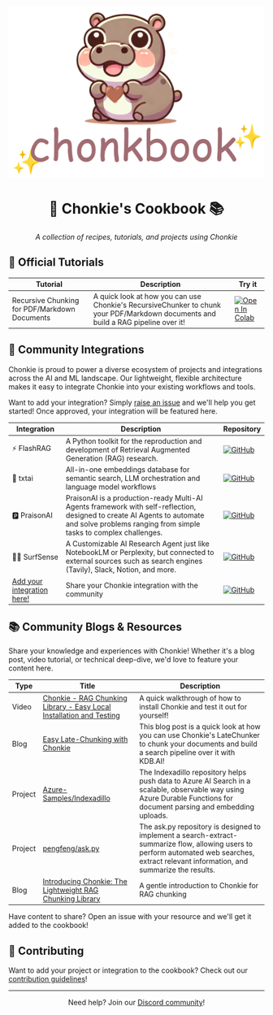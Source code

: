 <div align='center'>

![Chonkie Cookbook Logo](/assets/chonkbook_logo_transparent_bg.png)

# 🦛 Chonkie's Cookbook 📚

_A collection of recipes, tutorials, and projects using Chonkie_

</div>

## 📖 Official Tutorials

| Tutorial | Description | Try it |
|----------|-------------|-----------------|
| Recursive Chunking for PDF/Markdown Documents | A quick look at how you can use Chonkie's RecursiveChunker to chunk your PDF/Markdown documents and build a RAG pipeline over it! | [![Open In Colab](https://colab.research.google.com/assets/colab-badge.svg)](https://colab.research.google.com/github/bhavnicksm/chonkie/blob/main/cookbook/tutorials/Chonkie_RecursiveChunker_for_PDF_and_Markdown.ipynb) |

## 🔌 Community Integrations

Chonkie is proud to power a diverse ecosystem of projects and integrations across the AI and ML landscape. Our lightweight, flexible architecture makes it easy to integrate Chonkie into your existing workflows and tools.

Want to add your integration? Simply [raise an issue](https://github.com/bhavnicksm/chonkie/issues/new) and we'll help you get started! Once approved, your integration will be featured here.

| Integration | Description | Repository |
|-------------|-------------|------------|
| ⚡️ FlashRAG | A Python toolkit for the reproduction and development of Retrieval Augmented Generation (RAG) research. | [![GitHub](https://img.shields.io/badge/GitHub-181717?style=plastic&logo=github&logoColor=white&labelColor=464646)](https://github.com/RUC-NLPIR/FlashRAG) |
| 📄 txtai | All-in-one embeddings database for semantic search, LLM orchestration and language model workflows | [![GitHub](https://img.shields.io/badge/GitHub-181717?style=plastic&logo=github&logoColor=white&labelColor=464646)](https://github.com/neuml/txtai) |
| 🅿️ PraisonAI | PraisonAI is a production-ready Multi-AI Agents framework with self-reflection, designed to create AI Agents to automate and solve problems ranging from simple tasks to complex challenges. | [![GitHub](https://img.shields.io/badge/GitHub-181717?style=plastic&logo=github&logoColor=white&labelColor=464646)](https://github.com/MervinPraison/PraisonAI) |
| 🏄‍♂️ SurfSense | A Customizable AI Research Agent just like NotebookLM or Perplexity, but connected to external sources such as search engines (Tavily), Slack, Notion, and more. | [![GitHub](https://img.shields.io/badge/GitHub-181717?style=plastic&logo=github&logoColor=white&labelColor=464646)](https://github.com/MODSetter/SurfSense) |
| [Add your integration here!](CONTRIBUTING.md) | Share your Chonkie integration with the community | [![GitHub](https://img.shields.io/badge/GitHub-181717?style=plastic&logo=github&logoColor=white&labelColor=464646)](CONTRIBUTING.md) |

## 📚 Community Blogs & Resources

Share your knowledge and experiences with Chonkie! Whether it's a blog post, video tutorial, or technical deep-dive, we'd love to feature your content here.

| Type | Title | Description |
|------|--------|-------------|
| Video | [Chonkie - RAG Chunking Library - Easy Local Installation and Testing](https://www.youtube.com/watch?v=f4f1TkeL5Hk) | A quick walkthrough of how to install Chonkie and test it out for yourself! |
| Blog | [Easy Late-Chunking with Chonkie](https://pub.towardsai.net/easy-late-chunking-with-chonkie-7f05e5916997) | This blog post is a quick look at how you can use Chonkie's LateChunker to chunk your documents and build a search pipeline over it with KDB.AI! |
| Project | [Azure-Samples/Indexadillo](https://github.com/Azure-Samples/indexadillo) | The Indexadillo repository helps push data to Azure AI Search in a scalable, observable way using Azure Durable Functions for document parsing and embedding uploads. |
| Project | [pengfeng/ask.py](https://github.com/pengfeng/ask.py) | The ask.py repository is designed to implement a search-extract-summarize flow, allowing users to perform automated web searches, extract relevant information, and summarize the results. |
| Blog | [Introducing Chonkie: The Lightweight RAG Chunking Library](https://deeplearning.fr/introducing-chonkie-the-lightweight-rag-chunking-library/)| A gentle introduction to Chonkie for RAG chunking |
Have content to share? Open an issue with your resource and we'll get it added to the cookbook!

## 📝 Contributing

Want to add your project or integration to the cookbook? Check out our [contribution guidelines](/CONTRIBUTING.md)!

---

<div align='center'>

Need help? Join our [Discord community](https://discord.gg/rYYp6DC4cv)!

</div>

